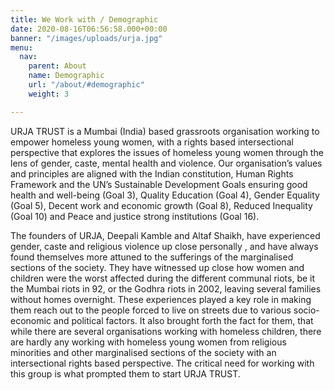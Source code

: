```yaml
---
title: We Work with / Demographic
date: 2020-08-16T06:56:58.000+00:00
banner: "/images/uploads/urja.jpg"
menu:
  nav:
    parent: About
    name: Demographic
    url: "/about/#demographic"
    weight: 3

---
```

URJA TRUST is a Mumbai (India) based grassroots organisation working to empower
homeless young women, with a rights based intersectional perspective that explores
the issues of homeless young women through the lens of gender, caste, mental health
and violence. Our organisation’s values and principles are aligned with the Indian
constitution, Human Rights Framework and the  UN’s Sustainable Development Goals
ensuring good health and well-being (Goal 3), Quality Education (Goal 4), Gender
Equality (Goal 5), Decent work and economic growth (Goal 8), Reduced Inequality
(Goal 10) and Peace and justice strong institutions (Goal 16).


The founders of URJA, Deepali Kamble and Altaf Shaikh, have experienced gender,
caste and religious violence up close personally , and have always found themselves
more attuned to the sufferings of the marginalised sections of the society. They
have witnessed up close how women and children were the worst affected during the
different communal riots, be it the Mumbai riots in 92, or the Godhra riots in 2002,
leaving several families without homes overnight. These experiences played a key
role in making them reach out to the people forced to live on streets due to various
socio- economic and political factors. It also brought forth the fact for them,
that while there are several organisations working with homeless children, there
are hardly any working with homeless young women from religious minorities and other
marginalised sections of the society  with an intersectional rights based perspective.
The critical need for working with this group is what prompted them to start URJA
TRUST.

